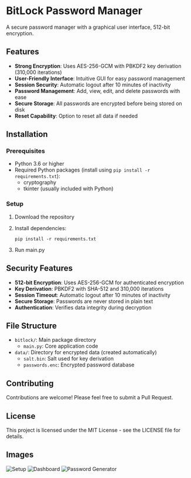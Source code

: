 # BitLock Password Manager

A secure password manager with a graphical user interface, 512-bit encryption.

## Features

- **Strong Encryption**: Uses AES-256-GCM with PBKDF2 key derivation (310,000 iterations)
- **User-Friendly Interface**: Intuitive GUI for easy password management
- **Session Security**: Automatic logout after 10 minutes of inactivity
- **Password Management**: Add, view, edit, and delete passwords with ease
- **Secure Storage**: All passwords are encrypted before being stored on disk
- **Reset Capability**: Option to reset all data if needed

## Installation

### Prerequisites

- Python 3.6 or higher
- Required Python packages (install using `pip install -r requirements.txt`):
  - cryptography
  - tkinter (usually included with Python)

### Setup

1. Download the repository

2. Install dependencies:
   ```
   pip install -r requirements.txt
   ```

3. Run main.py


## Security Features

- **512-bit Encryption**: Uses AES-256-GCM for authenticated encryption
- **Key Derivation**: PBKDF2 with SHA-512 and 310,000 iterations
- **Session Timeout**: Automatic logout after 10 minutes of inactivity
- **Secure Storage**: Passwords are never stored in plain text
- **Authentication**: Verifies data integrity during decryption

## File Structure

- `bitlock/`: Main package directory
  - `main.py`: Core application code
- `data/`: Directory for encrypted data (created automatically)
  - `salt.bin`: Salt used for key derivation
  - `passwords.enc`: Encrypted password database

## Contributing

Contributions are welcome! Please feel free to submit a Pull Request.

## License

This project is licensed under the MIT License - see the LICENSE file for details.


## Images
![Setup](assets/setup.png)
![Dashboard](assets/dashboard.png)
![Password Generator](assets/passwordgenerator.png)
